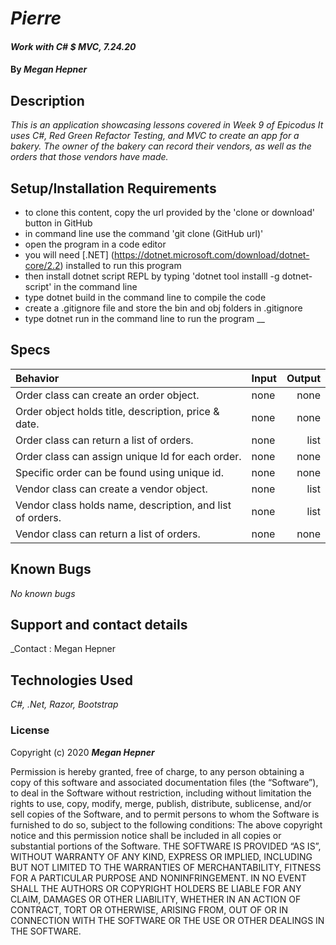 # _Pierre_

#### _Work with C# $ MVC, 7.24.20_

#### By _Megan Hepner_

## Description

_This is an application showcasing lessons covered in Week 9 of Epicodus It uses C#, Red Green Refactor Testing, and MVC to create an app for a bakery. The owner of the bakery can record their vendors, as well as the orders that those vendors have made._

## Setup/Installation Requirements

* to clone this content, copy the url provided by the 'clone or download' button in GitHub
* in command line use the command 'git clone (GitHub url)'
* open the program in a code editor
* you will need [.NET] (https://dotnet.microsoft.com/download/dotnet-core/2.2) installed to run this program 
* then install dotnet script REPL by typing 'dotnet tool installl -g dotnet-script' in the command line
* type dotnet build in the command line to compile the code
* create a .gitignore file and store the bin and obj folders in .gitignore
* type dotnet run in the command line to run the program
__

## Specs

| Behavior    | Input | Output |
| :---------- | ----- | -----: |
| Order class can create an order object. | none | none |
| Order object holds title, description, price & date. | none | none |
| Order class can return a list of orders. | none | list |
| Order class can assign unique Id for each order. | none | none |
| Specific order can be found using unique id. | none | none |
| Vendor class can create a vendor object. | none | list |
| Vendor class holds name, description, and list of orders. | none | list |
| Vendor class can return a list of orders. | none | none |


## Known Bugs

_No known bugs_

## Support and contact details

_Contact : Megan Hepner

## Technologies Used

_C#, .Net, Razor, Bootstrap_

### License

Copyright (c) 2020 **_Megan Hepner_**

Permission is hereby granted, free of charge, to any person obtaining a copy of this software and associated documentation files (the “Software”), to deal in the Software without restriction, including without limitation the rights to use, copy, modify, merge, publish, distribute, sublicense, and/or sell copies of the Software, and to permit persons to whom the Software is furnished to do so, subject to the following conditions:
The above copyright notice and this permission notice shall be included in all copies or substantial portions of the Software.
THE SOFTWARE IS PROVIDED “AS IS”, WITHOUT WARRANTY OF ANY KIND, EXPRESS OR IMPLIED, INCLUDING BUT NOT LIMITED TO THE WARRANTIES OF MERCHANTABILITY, FITNESS FOR A PARTICULAR PURPOSE AND NONINFRINGEMENT. IN NO EVENT SHALL THE AUTHORS OR COPYRIGHT HOLDERS BE LIABLE FOR ANY CLAIM, DAMAGES OR OTHER LIABILITY, WHETHER IN AN ACTION OF CONTRACT, TORT OR OTHERWISE, ARISING FROM, OUT OF OR IN CONNECTION WITH THE SOFTWARE OR THE USE OR OTHER DEALINGS IN THE SOFTWARE.